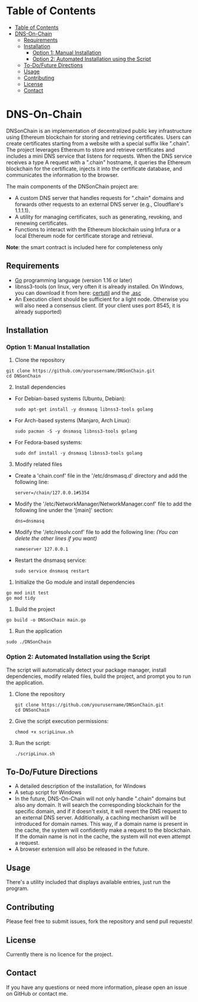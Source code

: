 # Table of Contents

- [Table of Contents](#table-of-contents)
- [DNS-On-Chain](#dns-on-chain)
  - [Requirements](#requirements)
  - [Installation](#installation)
    - [Option 1: Manual Installation](#option-1-manual-installation)
    - [Option 2: Automated Installation using the Script](#script-installation)
  - [To-Do/Future Directions](#todo)
  - [Usage](#usage)
  - [Contributing](#contributing)
  - [License](#license)
  - [Contact](#contact)

<a name="DNSonChain"></a>
# DNS-On-Chain

DNSonChain is an implementation of decentralized public key infrastructure using Ethereum blockchain for storing and retrieving certificates. 
Users can create certificates starting from a website with a special suffix like ".chain". 
The project leverages Ethereum to store and retrieve certificates and includes a mini DNS service that listens for requests. 
When the DNS service receives a type A request with a ".chain" hostname, it queries the Ethereum blockchain for the certificate, 
injects it into the certificate database, and communicates the information to the browser.

The main components of the DNSonChain project are:
- A custom DNS server that handles requests for ".chain" domains and forwards other requests to an external DNS server (e.g., Cloudflare's 1.1.1.1).
- A utility for managing certificates, such as generating, revoking, and renewing certificates.
- Functions to interact with the Ethereum blockchain using Infura or a local Ethereum node for certificate storage and retrieval.

**Note**: the smart contract is included here for completeness only

<a name="requirements"></a>
## Requirements

- [Go](https://golang.org/doc/install) programming language (version 1.16 or later)
- libnss3-tools (on linux, very often it is already installed. On Windows, you can download it from here: [certutil](https://dist.torproject.org/torbrowser/12.0.4/mar-tools-win64.zip) and the [.asc](https://dist.torproject.org/torbrowser/12.0.4/mar-tools-win64.zip.asc)
- An Execution client should be sufficient for a light node. Otherwise you will also need a consensus client. (If your client uses port 8545, it is already supported)

<a name="installation"></a>
## Installation

<a name="manual-installation"></a>
### Option 1: Manual Installation

1. Clone the repository
```
git clone https://github.com/yourusername/DNSonChain.git
cd DNSonChain
```

2. Install dependencies
- For Debian-based systems (Ubuntu, Debian):
  ```
  sudo apt-get install -y dnsmasq libnss3-tools golang
  ```
- For Arch-based systems (Manjaro, Arch Linux):
  ```
  sudo pacman -S -y dnsmasq libnss3-tools golang
  ```
- For Fedora-based systems:
  ```
  sudo dnf install -y dnsmasq libnss3-tools golang
  ```
3. Modify related files
- Create a 'chain.conf' file in the '/etc/dnsmasq.d' directory and add the following line:
  ```
  server=/chain/127.0.0.1#5354
  ```
- Modify the '/etc/NetworkManager/NetworkManager.conf' file to add the following line under the '[main]' section:
  ```
  dns=dnsmasq
  ```
- Modify the '/etc/resolv.conf' file to add the following line:
  *(You can delete the other lines if you want)*
  ```
  nameserver 127.0.0.1
- Restart the dnsmasq service:
  ```
  sudo service dnsmasq restart
  ```
  
1. Initialize the Go module and install dependencies
```
go mod init test
go mod tidy
```

1. Build the project
```
go build -o DNSonChain main.go
```

1. Run the application
```
sudo ./DNSonChain
```

<a name="script-installation"></a>
### Option 2: Automated Installation using the Script

 The script will automatically detect your package manager, install dependencies, modify related files, build the project, and prompt you to run the application.

1. Clone the repository
   ```
   git clone https://github.com/yourusername/DNSonChain.git
   cd DNSonChain
   ```

2. Give the script execution permissions:
   ```
   chmod +x scripLinux.sh
   ```
3. Run the script:
   ```
   ./scripLinux.sh
   ```
<a name="todo"></a>
## To-Do/Future Directions

- A detailed description of the installation, for Windows
- A setup script for Windows
- In the future, DNS-On-Chain will not only handle ".chain" domains but also any domain. It will search the corresponding blockchain for the specific domain, and if it doesn't exist, it will revert the DNS request to an external DNS server. Additionally, a caching mechanism will be introduced for domain names. This way, if a domain name is present in the cache, the system will confidently make a request to the blockchain. If the domain name is not in the cache, the system will not even attempt a request.
- A browser extension will also be released in the future.


<a name="usage"></a>
## Usage

There's a utility included that displays available entries, just run the program.

## Contributing

Please feel free to submit issues, fork the repository and send pull requests!

<a name="license"></a>
## License

Currently there is no licence for the project.

## Contact

If you have any questions or need more information, please open an issue on GitHub or contact me.
